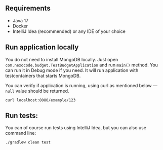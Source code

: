 ## Requirements

- Java 17
- Docker
- IntelliJ Idea (recommended) or any IDE of your choice

## Run application locally

You do not need to install MongoDB locally. Just open `com.nexocode.budget.TestBudgetApplication` and run
`main()` method. You can run it in Debug mode if you need.
It will run application with testcontainers that starts MongoDB.

You can verify if application is running, using curl as mentioned below — `null` value should be returned.

```shell
curl localhost:8080/example/123
```

## Run tests:

You can of course run tests using IntelliJ Idea, but you can also use command line:

```shell
./gradlew clean test
```

